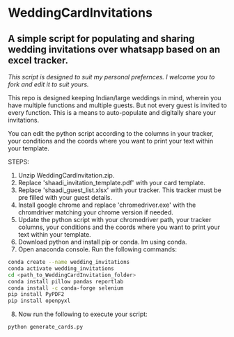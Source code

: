 # WeddingCardInvitations
## A simple script for populating and sharing wedding invitations over whatsapp based on an excel tracker.

_This script is designed to suit my personal prefernces. I welcome you to fork and edit it to suit yours._

This repo is designed keeping Indian/large weddings in mind, wherein you have multiple functions and multiple guests. But not every guest is invited to every function. This is a means to auto-populate and digitally share your invitations. 

You can edit the python script according to the columns in your tracker, your conditions and the coords where you want to print your text within your template.  

STEPS:

1. Unzip WeddingCardInvitation.zip. 
2. Replace 'shaadi_invitation_template.pdf' with your card template.
3. Replace 'shaadi_guest_list.xlsx' with your tracker. This tracker must be pre filled with your guest details.
4. Install google chrome and replace 'chromedriver.exe' with the chromdriver matching your chrome version if needed.
5. Update the python script with your chromedriver path, your tracker columns, your conditions and the coords where you want to print your text within your template.  
6. Download python and install pip or conda. Im using conda.
7. Open anaconda console. Run the following commands:

```bash
conda create --name wedding_invitations
conda activate wedding_invitations
cd <path_to_WeddingCardInvitation_folder>
conda install pillow pandas reportlab
conda install -c conda-forge selenium
pip install PyPDF2
pip install openpyxl
```
8. Now run the following to execute your script:
```bash
python generate_cards.py
```
